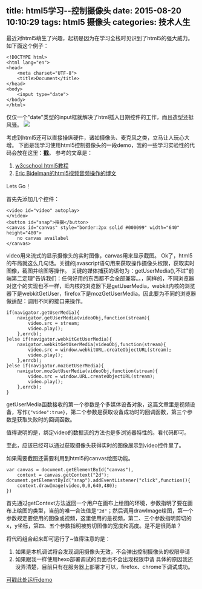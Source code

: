 title: html5学习--控制摄像头
date: 2015-08-20 10:10:29
tags: html5 摄像头
categories: 技术人生
---
最近对html5萌生了兴趣，起初是因为在学习全栈时见识到了html5的强大威力。如下面这个例子：
```
<!DOCTYPE html>
<html lang="en">
<head>
    <meta charset="UTF-8">
    <title>Document</title>
</head>
<body>
    <input type="date">
</body>
</html>
```
仅仅一个"date"类型的input框就解决了html插入日期控件的工作，而且造型还挺风骚。
![](http://ww4.sinaimg.cn/large/62d95157gw1ev8v865h61j207t06v3ys.jpg)
<!--more-->

考虑到html5还可以直接操纵硬件，诸如摄像头、麦克风之类，立马让人玩心大增。
下面是我学习使用html5控制摄像头的一段demo，我的一些学习实验性的代码会放在这里：[**戳**](https://github.com/zhangjh/practice)。
参考的文章是：
1. [w3cschool html5教程](http://www.w3school.com.cn/html5/index.asp)
2. [Eric Bidelman的html5视频音频操作的博文](http://www.html5rocks.com/zh/tutorials/getusermedia/intro/)

Lets Go！

首先先添加几个控件：
```
<video id="video" autoplay>
</video>
<button id="snap">拍摄</button>
<canvas id="canvas" style="border:2px solid #000099" width="640" height="480">
    no canvas availabel
</canvas>
```
video用来流式的显示摄像头的实时图像，canvas用来显示截图。
Ok了，html5的布局就这么几句话。关键的javascript语句用来获取操作摄像头权限，获取实时图像，截图并绘图等操作。
关键的媒体捕获的语句为：getUserMedia(),不过"前端第二定理"告诉我们：任何好用的东西都不会全部兼容。。，同样的，不同浏览器对这个的实现也不一样，IE内核的浏览器下是getUserMedia，webkit内核的浏览器下是webkitGetUser，firefox下是mozGetUserMedia。因此要为不同的浏览器做适配：调用不同的接口来操作。

```
if(navigator.getUserMedia){
    navigator.getUserMedia(videoObj,function(stream){
        video.src = stream;
        video.play();
    },errcb);
}else if(navigator.webkitGetUserMedia){
    navigator.webkitGetUserMedia(videoObj,function(stream){
        video.src = window.webkitURL.createObjectURL(stream);
        video.play();
    },errcb);
}else if(navigator.mozGetUserMedia){
    navigator.mozGetUserMedia(videoObj,function(stream){
        video.src = window.URL.createObjectURL(stream);
        video.play();
    },errcb);
}
```
getUserMedia函数接收的第一个参数是个多媒体设备对象，这篇文章里是视频设备，写作`{"video":true}`，第二个参数是获取设备成功时的回调函数，第三个参数是获取失败时的回调函数。

值得说明的是，绑定video的数据流的方法也是多浏览器特性的。看代码即可。

至此，应该已经可以通过获取摄像头获得实时的图像展示到video控件里了。

如果需要截图还需要利用到html5的canvas绘图功能。

```
var canvas = document.getElementById("canvas"),
    context = canvas.getContext("2d");
document.getElementById("snap").addEventListener("click",function(){
    context.drawImage(video,0,0,640,480);
})
```
首先通过getContext方法返回一个用户在画布上绘图的环境，参数指明了要在画布上绘图的类型，当前的唯一合法值是`"2d"`；然后调用drawImage绘图，第一个参数规定要使用的图像或视频，这里使用的是视频，第二、三个参数指明剪切的x，y坐标，第四、五个参数指明被剪切图像的宽度和高度。是不是很简单？

将代码组合起来即可运行了~值得注意的是：
1. 如果是本机调试将会发现调用摄像头无效，不会弹出控制摄像头的权限申请
2. 如果跟我一样使用hexo部署调试的页面也不会出现权限申请
具体的原因我还没弄清楚，目前只有在服务器上部署才可以，firefox、chrome下调试成功。

[可戳此处运行demo](/capture_demo.html)


